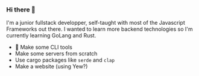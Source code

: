 ### Hi there 👋

I'm a junior fullstack developper, self-taught with most of the Javascript Frameworks out there.
I wanted to learn more backend technologies so I'm currently learning GoLang and Rust.

- 🔭 Make some CLI tools
- Make some servers from scratch
- Use cargo packages like `serde` and `clap` 
- Make a website (using Yew?)
